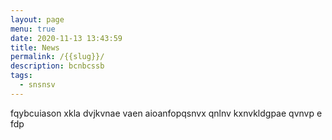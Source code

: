 ```yaml
---
layout: page
menu: true
date: 2020-11-13 13:43:59
title: News
permalink: /{{slug}}/
description: bcnbcssb
tags:
  - snsnsv
---
```

fqybcuiason xkla  dvjkvnae vaen aioanfopqsnvx  qnlnv kxnvkldgpae qvnvp e fdp